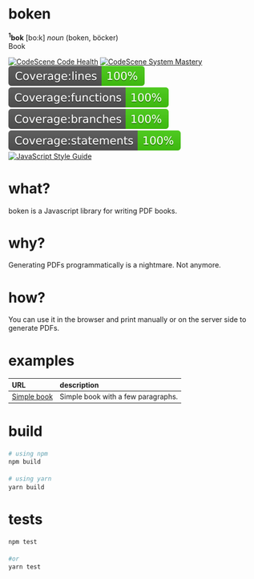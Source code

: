 # boken

**<sup>1</sup>bok** [bo:k] _noun_ (boken, böcker)  
Book

[![CodeScene Code Health](https://codescene.io/projects/29133/status-badges/code-health)](https://codescene.io/projects/29133)
[![CodeScene System Mastery](https://codescene.io/projects/29133/status-badges/system-mastery)](https://codescene.io/projects/29133)
![Coverage: lines](docs/img/badge-lines.svg)
![Coverage: functions](docs/img/badge-functions.svg)
![Coverage: branches](docs/img/badge-branches.svg)
![Coverage: statements](docs/img/badge-statements.svg)
[![JavaScript Style Guide](https://img.shields.io/badge/code_style-standard-brightgreen.svg)](https://standardjs.com)

# what?

boken is a Javascript library for writing PDF books.

# why?

Generating PDFs programmatically is a nightmare. Not anymore.

# how?

You can use it in the browser and print manually or on the server side to generate PDFs.

# examples

| URL                                                                                | description                        |
|:-----------------------------------------------------------------------------------|:-----------------------------------|
| [Simple book](https://empear-analytics.github.io/boken/examples/simple/index.html) | Simple book with a few paragraphs. |

# build

```bash
# using npm
npm build

# using yarn
yarn build
```

# tests

```bash
npm test

#or
yarn test 
```
